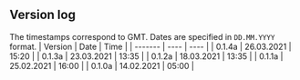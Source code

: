 ## Version log
The timestamps correspond to GMT.
Dates are specified in `DD.MM.YYYY` format.
| Version | Date | Time |
| ------- | ---- | ---- |
| 0.1.4a | 26.03.2021 | 15:20 |
| 0.1.3a | 23.03.2021 | 13:35 |
| 0.1.2a | 18.03.2021 | 13:35 |
| 0.1.1a | 25.02.2021 | 16:00 |
| 0.1.0a | 14.02.2021 | 05:00 |
